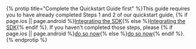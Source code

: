 
{% protip title="Complete the Quickstart Guide first" %}This guide requires you to have already completed Steps 1 and 2 of our quickstart guide, {% if page.ios || page.android %}[Integrating the SDK](/recipes/quickstart_guide/{{page.platform}}/){% else %}[Integrating the SDK](/recipes/quickstart_guide/ios/){% endif %}. If you haven't completed those steps, please {% if page.ios || page.android %}[do so now](/recipes/quickstart_guide/{{page.platform}}/){% else %}[do so now](/recipes/quickstart_guide/ios/){% endif %}.
{% endprotip %}